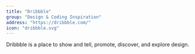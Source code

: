 ```yaml
---
title: "Dribbble"
group: "Design & Coding Inspiration"
address: "https://dribbble.com/"
icon: "dribbble.svg"
---
```

Dribbble is a place to show and tell, promote, discover, and explore design.
